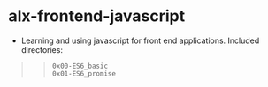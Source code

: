 
# alx-frontend-javascript
- Learning and using javascript for front end applications.
Included directories:
 >> `0x00-ES6_basic` </br>
 >> `0x01-ES6_promise` </br>
